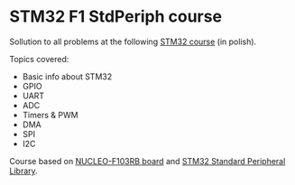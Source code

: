# STM32 F1 StdPeriph course

Sollution to all problems at the following [STM32 course](https://forbot.pl/blog/stm32-praktyce-1-platforma-srodowisko-id2733) (in polish).

Topics covered:
* Basic info about STM32 
* GPIO
* UART
* ADC
* Timers & PWM
* DMA
* SPI
* I2C

Course based on [NUCLEO-F103RB board](http://www.st.com/en/evaluation-tools/nucleo-f103rb.html) and [STM32 Standard Peripheral Library](http://www.st.com/en/embedded-software/stm32-standard-peripheral-libraries.html?querycriteria=productId=LN1939).
